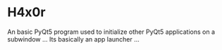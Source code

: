 # H4x0r
An basic PyQt5 program used to initialize other PyQt5 applications on a subwindow ... Its basically an app launcher ...
